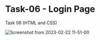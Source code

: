 # Task-06 - Login Page
Task 06 (HTML and CSS)

![Screenshot from 2023-02-22 11-51-00](https://user-images.githubusercontent.com/124652104/220539779-637f289d-5e74-4d83-8728-ab824f7d90a8.png)

